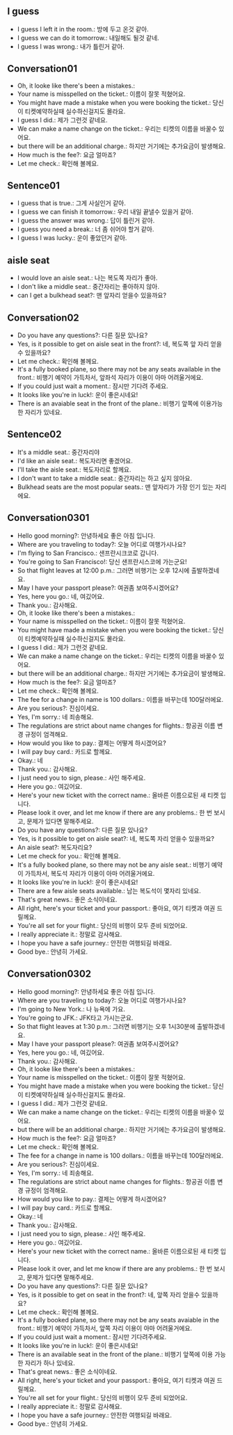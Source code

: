 ## I guess 
- I guess I left it in the room.: 방에 두고 온것 같아.
- I guess we can do it tomorrow.: 내일해도 될것 같네.
- I guess I was wrong.: 내가 틀린거 같아.

## Conversation01
- Oh, it looke like there's been a mistakes.: 
- Your name is misspelled on the ticket.: 이름이 잘못 적혔어요.
- You might have made a mistake when you were booking the ticket.: 당신이 티켓예약하실때 실수하신걸지도 몰라요.
- I guess I did.: 제가 그런것 같네요.
- We can make a name change on the ticket.: 우리는 티켓의 이름을 바꿀수 있어요.
- but there will be an additional charge.: 하지만 거기에는 추가요금이 발생해요.
- How much is the fee?: 요금 얼마죠?
- Let me check.: 확인해 볼께요.

## Sentence01
- I guess that is true.: 그게 사실인거 같아.
- I guess we can finish it tomorrow.: 우리 내일 끝낼수 있을거 같아.
- I guess the answer was wrong.: 답이 틀린거 같아.
- I guess you need a break.: 너 좀 쉬어야 할거 같아.
- I guess I was lucky.: 운이 좋았던거 같아.

## aisle seat
- I would love an aisle seat.: 나는 복도쪽 자리가 좋아.
- I don't like a middle seat.: 중간자리는 좋아하지 않아.
- can I get a bulkhead seat?: 맨 앞자리 얻을수 있을까요?

## Conversation02
- Do you have any questions?: 다른 질문 있나요?
- Yes, is it possible to get on aisle seat in the front?: 네, 복도쪽 앞 자리 얻을수 있을까요?
- Let me check.: 확인해 볼께요.
- It's a fully booked plane, so there may not be any seats available in the front.: 비행기 예약이 가득차서, 앞좌석 자리가 이용이 아마 어려울거에요.
- If you could just wait a moment.: 잠시만 기다려 주세요.
- It looks like you're in luck!: 운이 좋은시네요!
- There is an avaiable seat in the front of the plane.: 비행기 앞쪽에 이용가능한 자리가 있네요.

## Sentence02
- It's a middle seat.: 중간자리야
- I'd like an aisle seat.: 복도자리면 좋겠어요.
- I'll take the aisle seat.: 복도자리로 할께요.
- I don't want to take a middle seat.: 중간자리는 하고 싶지 않아요.
- Bulkhead seats are the most popular seats.: 맨 앞자리가 가장 인기 있는 자리에요.

## Conversation0301
- Hello good morning?: 안녕하세요 좋은 아침 입니다.
- Where are you traveling to today?: 오늘 어디로 여행가시나요?
- I'm flying to San Francisco.: 샌프란시크코로 갑니다.
- You're going to San Francisco!: 당신 샌프란시스코에 가는군요!
- So that flight leaves at 12:00 p.m.: 그러면 비행기는 오후 12시에 출발하겠네요.
- May I have your passport please?: 여권좀 보여주시겠어요?
- Yes, here you go.: 네, 여깄어요.
- Thank you.: 감사해요.
- Oh, it looke like there's been a mistakes.: 
- Your name is misspelled on the ticket.: 이름이 잘못 적혔어요.
- You might have made a mistake when you were booking the ticket.: 당신이 티켓예약하실때 실수하신걸지도 몰라요.
- I guess I did.: 제가 그런것 같네요.
- We can make a name change on the ticket.: 우리는 티켓의 이름을 바꿀수 있어요.
- but there will be an additional charge.: 하지만 거기에는 추가요금이 발생해요.
- How much is the fee?: 요금 얼마죠?
- Let me check.: 확인해 볼께요.
- The fee for a change in name is 100 dollars.: 이름을 바꾸는데 100달러에요.
- Are you serious?: 진심이세요.
- Yes, I'm sorry.: 네 죄송해요.
- The regulations are strict about name changes for flights.: 항공권 이름 변경 규정이 엄격해요.
- How would you like to pay.: 결제는 어떻게 하시겠어요?
- I will pay buy card.: 카드로 할께요.
- Okay.: 네
- Thank you.: 감사해요.
- I just need you to sign, please.: 사인 해주세요.
- Here you go.: 여깄어요.
- Here's your new ticket with the correct name.: 올바른 이름으로된 새 티켓 입니다.
- Please look it over, and let me know if there are any problems.: 한 번 보시고, 문제가 있다면 말해주세요.
- Do you have any questions?: 다른 질문 있나요?
- Yes, is it possible to get on aisle seat?: 네, 복도쪽 자리 얻을수 있을까요?
- An aisle seat?: 복도자리요?
- Let me check for you.: 확인해 볼께요.
- It's a fully booked plane, so there may not be any aisle seat.: 비행기 예약이 가득차서, 복도석 자리가 이용이 아마 어려울거에요.
- It looks like you're in luck!: 운이 좋은시네요!
- There are a few aisle seats available.: 남는 복도석이 몇자리 있네요.
- That's great news.: 좋은 소식이네요.
- All right, here's your ticket and your passport.: 좋아요, 여기 티켓과 여권 드릴께요.
- You're all set for your flight.: 당신의 비행이 모두 준비 되었어요.
- I really appreciate it.: 정말로 감사해요.
- I hope you have a safe journey.: 안전한 여행되길 바래요.
- Good bye.: 안녕히 가세요.

## Conversation0302
- Hello good morning?: 안녕하세요 좋은 아침 입니다.
- Where are you traveling to today?: 오늘 어디로 여행가시나요?
- I'm going to New York.: 나 뉴욕에 가요.
- You're going to JFK.: JFK타고 가시는군요.
- So that flight leaves at 1:30 p.m.: 그러면 비행기는 오후 1시30분에 출발하겠네요.
- May I have your passport please?: 여권좀 보여주시겠어요?
- Yes, here you go.: 네, 여깄어요.
- Thank you.: 감사해요.
- Oh, it looke like there's been a mistakes.: 
- Your name is misspelled on the ticket.: 이름이 잘못 적혔어요.
- You might have made a mistake when you were booking the ticket.: 당신이 티켓예약하실때 실수하신걸지도 몰라요.
- I guess I did.: 제가 그런것 같네요.
- We can make a name change on the ticket.: 우리는 티켓의 이름을 바꿀수 있어요.
- but there will be an additional charge.: 하지만 거기에는 추가요금이 발생해요.
- How much is the fee?: 요금 얼마죠?
- Let me check.: 확인해 볼께요.
- The fee for a change in name is 100 dollars.: 이름을 바꾸는데 100달러에요.
- Are you serious?: 진심이세요.
- Yes, I'm sorry.: 네 죄송해요.
- The regulations are strict about name changes for flights.: 항공권 이름 변경 규정이 엄격해요.
- How would you like to pay.: 결제는 어떻게 하시겠어요?
- I will pay buy card.: 카드로 할께요.
- Okay.: 네
- Thank you.: 감사해요.
- I just need you to sign, please.: 사인 해주세요.
- Here you go.: 여깄어요.
- Here's your new ticket with the correct name.: 올바른 이름으로된 새 티켓 입니다.
- Please look it over, and let me know if there are any problems.: 한 번 보시고, 문제가 있다면 말해주세요.
- Do you have any questions?: 다른 질문 있나요?
- Yes, is it possible to get on seat in the front?: 네, 앞쪽 자리 얻을수 있을까요?
- Let me check.: 확인해 볼께요.
- It's a fully booked plane, so there may not be any seats avaiable in the front.: 비행기 예약이 가득차서, 앞쪽 자리 이용이 아마 어려울거에요.
- If you could just wait a moment.: 잠시만 기다려주세요.
- It looks like you're in luck!: 운이 좋은시네요!
- There is an available seat in the front of the plane.: 비행기 앞쪽에 이용 가능한 자리가 하나 있네요.
- That's great news.: 좋은 소식이네요.
- All right, here's your ticket and your passport.: 좋아요, 여기 티켓과 여권 드릴께요.
- You're all set for your flight.: 당신의 비행이 모두 준비 되었어요.
- I really appreciate it.: 정말로 감사해요.
- I hope you have a safe journey.: 안전한 여행되길 바래요.
- Good bye.: 안녕히 가세요.